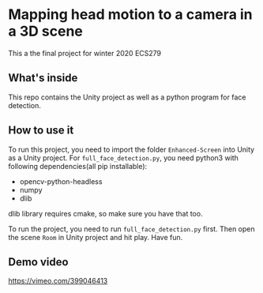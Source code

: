# Mapping head motion to a camera in a 3D scene
This a the final project for winter 2020 ECS279

## What's inside
This repo contains the Unity project as well as a python program for face detection.

## How to use it
To run this project, you need to import the folder `Enhanced-Screen` into Unity as a Unity project. For `full_face_detection.py`, you need python3 with following dependencies(all pip installable):
- opencv-python-headless
- numpy
- dlib

dlib library requires cmake, so make sure you have that too.

To run the project, you need to run `full_face_detection.py` first. Then open the scene `Room` in Unity project and hit play. Have fun.

## Demo video
https://vimeo.com/399046413
